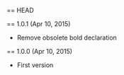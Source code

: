 == HEAD

== 1.0.1 (Apr 10, 2015)

* Remove obsolete bold declaration

== 1.0.0 (Apr 10, 2015)

* First version